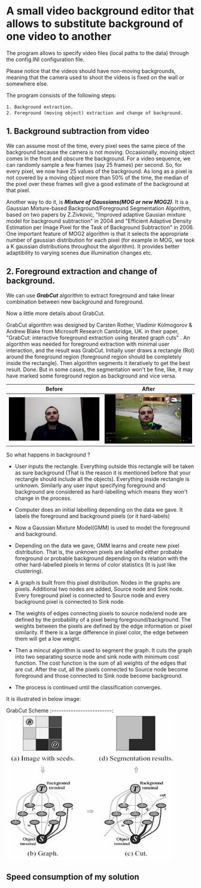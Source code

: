 # A small video background editor that allows to substitute background of one video to another

The program allows to specify video files (local paths to the data) through the config.INI configuration file.

Please notice that the videos should have non-moving backgrounds, meaning that the camera used to shoot the videos is fixed on the wall or somewhere else.

The program consists of the following steps:

    1. Background extraction.
    2. Foreground (moving object) extraction and change of background.

## 1. Background subtraction from video

We can assume most of the time, every pixel sees the same piece of the background because the camera is not moving. Occasionally, moving object comes in the front and obscure the background. For a video sequence, we can randomly sample a few frames (say 25 frames) per second. So, for every pixel, we now have 25 values of the background. As long as a pixel is not covered by a moving object more than 50% of the time, the median of the pixel over these frames will give a good estimate of the background at that pixel.

Another way to do it, is ***Mixture of Gaussians(MOG or new MOG2)***. It is a Gaussian Mixture-based Background/Foreground Segmentation Algorithm, based on two papers by Z.Zivkovic, "Improved adaptive Gausian mixture model for background subtraction" in 2004 and "Efficient Adaptive Density Estimation per Image Pixel for the Task of Background Subtraction" in 2006. One important feature of MOG2 algorithm is that it selects the appropriate number of gaussian distribution for each pixel (for example in MOG, we took a K gaussian distributions throughout the algorithm). It provides better adaptibility to varying scenes due illumination changes etc.

## 2. Foreground extraction and change of background.

We can use ***GrabCut*** algorithm to extract foreground and take linear combination between new background and foreground.

Now a little more details about GrabCut. 

GrabCut algorithm was designed by Carsten Rother, Vladimir Kolmogorov & Andrew Blake from Microsoft Research Cambridge, UK. in their paper, "GrabCut: interactive foreground extraction using iterated graph cuts" . An algorithm was needed for foreground extraction with minimal user interaction, and the result was GrabCut. Initially user draws a rectangle (RoI) around the foreground region (foreground region should be completely inside the rectangle). Then algorithm segments it iteratively to get the best result. Done. But in some cases, the segmentation won't be fine, like, it may have marked some foreground region as background and vice versa. 

Before                     |  After
:-------------------------:|:-------------------------:
![](_assets/before.png)    |  ![](_assets/after.png)


So what happens in background ?

* User inputs the rectangle. Everything outside this rectangle will be taken as sure background (That is the reason it is mentioned before that your rectangle should include all the objects). Everything inside rectangle is unknown. Similarly any user input specifying foreground and background are considered as hard-labelling which means they won't change in the process.

* Computer does an initial labelling depending on the data we gave. It labels the foreground and background pixels (or it hard-labels)

* Now a Gaussian Mixture Model(GMM) is used to model the foreground and background.

* Depending on the data we gave, GMM learns and create new pixel distribution. That is, the unknown pixels are labelled either probable foreground or probable background depending on its relation with the other hard-labelled pixels in terms of color statistics (It is just like clustering).

* A graph is built from this pixel distribution. Nodes in the graphs are pixels. Additional two nodes are added, Source node and Sink node. Every foreground pixel is connected to Source node and every background pixel is connected to Sink node.

* The weights of edges connecting pixels to source node/end node are defined by the probability of a pixel being foreground/background. The weights between the pixels are defined by the edge information or pixel similarity. If there is a large difference in pixel color, the edge between them will get a low weight.

* Then a mincut algorithm is used to segment the graph. It cuts the graph into two separating source node and sink node with minimum cost function. The cost function is the sum of all weights of the edges that are cut. After the cut, all the pixels connected to Source node become foreground and those connected to Sink node become background.

* The process is continued until the classification converges.

It is illustrated in below image:

GrabCut Scheme
:-------------------------:
![](_assets/grabcut_scheme.jpg)


## Speed consumption of my solution











